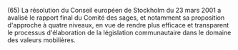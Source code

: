 (65) La résolution du Conseil européen de Stockholm du 23 mars 2001 a avalisé le rapport final du Comité des sages, et notamment sa proposition d'approche à quatre niveaux, en vue de rendre plus efficace et transparent le processus d'élaboration de la législation communautaire dans le domaine des valeurs mobilières.